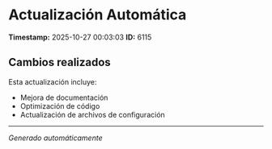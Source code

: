# Actualización Automática

**Timestamp:** 2025-10-27 00:03:03
**ID:** 6115

## Cambios realizados

Esta actualización incluye:
- Mejora de documentación
- Optimización de código
- Actualización de archivos de configuración

---
*Generado automáticamente*

